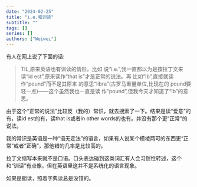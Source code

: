 ```yaml
---
date: "2024-02-25"
title: "i.e.和训读"
subtitle: ""
tags: []
series: []
authors: ["Weiwei"]
---
```


有人在网上说了下面的话:

> TIL,原来英语也有训读的情形。比如 说“i.e.”,我一直都以为是按拉丁文来读“id est”,原来读作“that is”才是正常的说法。再 比如“lb”,直接就读作“pound”而不是其原来 的意思“libra”(古罗马重量单位,比现在的 pound要轻一点)——这个虽然我也一直是读 作“pound”,但我今天才知道了“lb”的意思。

由于这个“正常的说法”比较反（我的）常识，就去搜索了一下。结果是读“爱意”的有，读id est的有，读that is或者in other words的也有。并没有那个更“正常”的说法。

我的常识是英语是一种“语无定法”的语言，如果有人说某个模棱两可的东西更“正常”或者“正确”，那他错的几率是比较高的。

拉丁文缩写本来就不是口语。口头表达碰到这类词汇有人会习惯性转述，这个和“训读”有点像，但在英语里这并不是系统化的语言现象。

如果是朗读，照着字典读总是没错的。